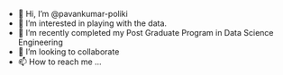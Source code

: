 - 👋 Hi, I’m @pavankumar-poliki
- 👀 I’m interested in playing with the data.
- 🌱 I’m recently completed my Post Graduate Program in Data Science Engineering
- 💞️ I’m looking to collaborate 
- 📫 How to reach me ...

<!---
pavankumar-poliki/pavankumar-poliki is a ✨ special ✨ repository because its `README.md` (this file) appears on your GitHub profile.
You can click the Preview link to take a look at your changes.
--->
